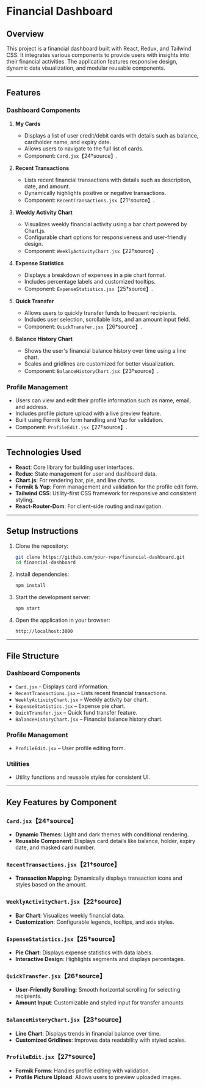 
# Financial Dashboard

## Overview
This project is a financial dashboard built with React, Redux, and Tailwind CSS. It integrates various components to provide users with insights into their financial activities. The application features responsive design, dynamic data visualization, and modular reusable components.

---

## Features

### Dashboard Components
1. **My Cards**
   - Displays a list of user credit/debit cards with details such as balance, cardholder name, and expiry date.
   - Allows users to navigate to the full list of cards.
   - Component: `Card.jsx`【24†source】.

2. **Recent Transactions**
   - Lists recent financial transactions with details such as description, date, and amount.
   - Dynamically highlights positive or negative transactions.
   - Component: `RecentTransactions.jsx`【21†source】.

3. **Weekly Activity Chart**
   - Visualizes weekly financial activity using a bar chart powered by Chart.js.
   - Configurable chart options for responsiveness and user-friendly design.
   - Component: `WeeklyActivityChart.jsx`【22†source】.

4. **Expense Statistics**
   - Displays a breakdown of expenses in a pie chart format.
   - Includes percentage labels and customized tooltips.
   - Component: `ExpenseStatistics.jsx`【25†source】.

5. **Quick Transfer**
   - Allows users to quickly transfer funds to frequent recipients.
   - Includes user selection, scrollable lists, and an amount input field.
   - Component: `QuickTransfer.jsx`【26†source】.

6. **Balance History Chart**
   - Shows the user's financial balance history over time using a line chart.
   - Scales and gridlines are customized for better visualization.
   - Component: `BalanceHistoryChart.jsx`【23†source】.

### Profile Management
- Users can view and edit their profile information such as name, email, and address.
- Includes profile picture upload with a live preview feature.
- Built using Formik for form handling and Yup for validation.
- Component: `ProfileEdit.jsx`【27†source】.

---

## Technologies Used
- **React**: Core library for building user interfaces.
- **Redux**: State management for user and dashboard data.
- **Chart.js**: For rendering bar, pie, and line charts.
- **Formik & Yup**: Form management and validation for the profile edit form.
- **Tailwind CSS**: Utility-first CSS framework for responsive and consistent styling.
- **React-Router-Dom**: For client-side routing and navigation.

---

## Setup Instructions
1. Clone the repository:
   ```bash
   git clone https://github.com/your-repo/financial-dashboard.git
   cd financial-dashboard
   ```

2. Install dependencies:
   ```bash
   npm install
   ```

3. Start the development server:
   ```bash
   npm start
   ```

4. Open the application in your browser:
   ```
   http://localhost:3000
   ```

---

## File Structure

### Dashboard Components
- `Card.jsx` – Displays card information.
- `RecentTransactions.jsx` – Lists recent financial transactions.
- `WeeklyActivityChart.jsx` – Weekly activity bar chart.
- `ExpenseStatistics.jsx` – Expense pie chart.
- `QuickTransfer.jsx` – Quick fund transfer feature.
- `BalanceHistoryChart.jsx` – Financial balance history chart.

### Profile Management
- `ProfileEdit.jsx` – User profile editing form.

### Utilities
- Utility functions and reusable styles for consistent UI.

---

## Key Features by Component

### `Card.jsx`【24†source】
- **Dynamic Themes**: Light and dark themes with conditional rendering.
- **Reusable Component**: Displays card details like balance, holder, expiry date, and masked card number.

### `RecentTransactions.jsx`【21†source】
- **Transaction Mapping**: Dynamically displays transaction icons and styles based on the amount.

### `WeeklyActivityChart.jsx`【22†source】
- **Bar Chart**: Visualizes weekly financial data.
- **Customization**: Configurable legends, tooltips, and axis styles.

### `ExpenseStatistics.jsx`【25†source】
- **Pie Chart**: Displays expense statistics with data labels.
- **Interactive Design**: Highlights segments and displays percentages.

### `QuickTransfer.jsx`【26†source】
- **User-Friendly Scrolling**: Smooth horizontal scrolling for selecting recipients.
- **Amount Input**: Customizable and styled input for transfer amounts.

### `BalanceHistoryChart.jsx`【23†source】
- **Line Chart**: Displays trends in financial balance over time.
- **Customized Gridlines**: Improves data readability with styled scales.

### `ProfileEdit.jsx`【27†source】
- **Formik Forms**: Handles profile editing with validation.
- **Profile Picture Upload**: Allows users to preview uploaded images.